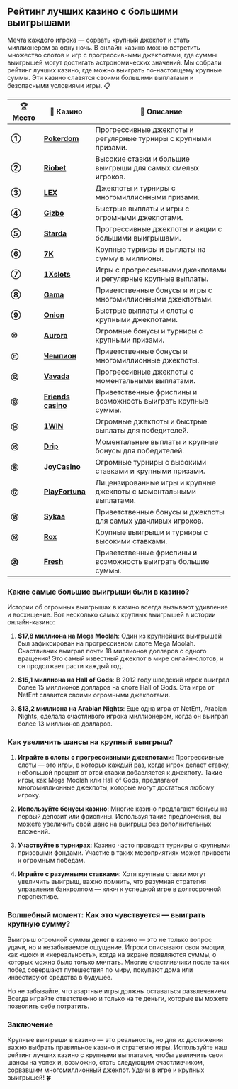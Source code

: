 ## Рейтинг лучших казино с большими выигрышами

Мечта каждого игрока — сорвать крупный джекпот и стать миллионером за одну ночь. В онлайн-казино можно встретить множество слотов и игр с прогрессивными джекпотами, где суммы выигрышей могут достигать астрономических значений. Мы собрали рейтинг лучших казино, где можно выиграть по-настоящему крупные суммы. Эти казино славятся своими большими выплатами и безопасными условиями игры. 📋

| **🏆 Место** | **🎰 Казино** | **💬 Описание** |
|-------------|-------------|----------------|
| **①** | [**Pokerdom**](https://brandplay.link/4k77v2yx) | Прогрессивные джекпоты и регулярные турниры с крупными призами. |
| **②** | [**Riobet**](https://brandplay.link/7xBLTPyj) | Высокие ставки и большие выигрыши для самых смелых игроков. |
| **③** | [**LEX**](https://brandplay.link/zW4hdDFV) | Джекпоты и турниры с многомиллионными призами. |
| **④** | [**Gizbo**](https://brandplay.link/bprXw4YV) | Быстрые выплаты и игры с огромными джекпотами. |
| **⑤** | [**Starda**](https://brandplay.link/fB7xwRFL) | Прогрессивные джекпоты и акции с большими выигрышами. |
| **⑥** | [**7K**](https://brandplay.link/BvQyFShp) | Крупные турниры и выплаты на сумму в миллионы. |
| **⑦** | [**1Xslots**](https://brandplay.link/hSB1khtr) | Игры с прогрессивными джекпотами и регулярные крупные выплаты. |
| **⑧** | [**Gama**](https://brandplay.link/j6NMKsDz) | Приветственные бонусы и игры с многомиллионными джекпотами. |
| **⑨** | [**Onion**](https://brandplay.link/zBGRVpQ9) | Быстрые выплаты и слоты с крупными джекпотами. |
| **⑩** | [**Aurora**](https://10trafic-stat2.com/click/668546556bcc6313411604bd/6766/13032/subaccount) | Огромные бонусы и турниры с крупными призами. |
| **⑪** | [**Чемпион**](https://temon-gter.cfd/go/lRq?p80412p304504pcc44t17455) | Приветственные бонусы и многомиллионные джекпоты. |
| **⑫** | [**Vavada**](https://vavadapartner.pro/?promo=ea5c9275-6854-4505-94fc-95ab18221945-linkb2) | Прогрессивные джекпоты с моментальными выплатами. |
| **⑬** | [**Friends casino**](https://gofriends.vc/linkb2) | Приветственные фриспины и возможность выиграть крупные суммы. |
| **⑭** | [**1WIN**](https://brandplay.link/smXVpBbG) | Огромные джекпоты и быстрые выплаты для победителей. |
| **⑮** | [**Drip**](https://drp-ircp01.com/c07e6a3db) | Моментальные выплаты и крупные бонусы для победителей. |
| **⑯** | [**JoyCasino**](https://rpc30.call2me.pro/?/ru/registration?apkpop=0&partner=p24970p3291217pc98f) | Огромные турниры с высокими ставками и крупными призами. |
| **⑰** | [**PlayFortuna**](https://fortunapromo.net/alt/playfortuna/registration?0dc4a9362a71feb7e3f165fb8e766f70) | Лицензированные игры и крупные джекпоты с моментальными выплатами. |
| **⑱** | [**Sykaa**](https://s-two-way.com/?source=linkb2&pid=30697) | Приветственные бонусы и джекпоты для самых удачливых игроков. |
| **⑲** | [**Rox**](https://rox-pvwfpjgcxe.com/cb1ee18a5) | Крупные выигрыши и турниры с высокими ставками. |
| **⑳** | [**Fresh**](https://fresh-eumwkxwao.com/c3f7b485d) | Приветственные фриспины и возможность выиграть большие суммы. |

### Какие самые большие выигрыши были в казино?

Истории об огромных выигрышах в казино всегда вызывают удивление и восхищение. Вот несколько самых крупных выигрышей в истории онлайн-казино:

1. **$17,8 миллиона на Mega Moolah**: Один из крупнейших выигрышей был зафиксирован на прогрессивном слоте Mega Moolah. Счастливчик выиграл почти 18 миллионов долларов с одного вращения! Это самый известный джекпот в мире онлайн-слотов, и он продолжает расти каждый год.
   
2. **$15,1 миллиона на Hall of Gods**: В 2012 году шведский игрок выиграл более 15 миллионов долларов на слоте Hall of Gods. Эта игра от NetEnt славится своими огромными джекпотами.

3. **$13,2 миллиона на Arabian Nights**: Еще одна игра от NetEnt, Arabian Nights, сделала счастливого игрока миллионером, когда он выиграл более 13 миллионов долларов.

### Как увеличить шансы на крупный выигрыш?

1. **Играйте в слоты с прогрессивными джекпотами**: Прогрессивные слоты — это игры, в которых каждый раз, когда игрок делает ставку, небольшой процент от этой ставки добавляется к джекпоту. Такие игры, как Mega Moolah или Hall of Gods, предлагают многомиллионные джекпоты, которые могут достаться любому игроку.

2. **Используйте бонусы казино**: Многие казино предлагают бонусы на первый депозит или фриспины. Используя такие предложения, вы можете увеличить свой шанс на выигрыш без дополнительных вложений.

3. **Участвуйте в турнирах**: Казино часто проводят турниры с крупными призовыми фондами. Участие в таких мероприятиях может привести к огромным победам.

4. **Играйте с разумными ставками**: Хотя крупные ставки могут увеличить выигрыш, важно помнить, что разумная стратегия управления банкроллом — ключ к успешной игре в долгосрочной перспективе.

### Волшебный момент: Как это чувствуется — выиграть крупную сумму?

Выигрыш огромной суммы денег в казино — это не только вопрос удачи, но и незабываемое ощущение. Игроки описывают свои эмоции, как «шок» и «нереальность», когда на экране появляются суммы, о которых можно было только мечтать. Многие счастливчики после таких побед совершают путешествия по миру, покупают дома или инвестируют средства в будущее.

Но не забывайте, что азартные игры должны оставаться развлечением. Всегда играйте ответственно и только на те деньги, которые вы можете позволить себе потратить.

### Заключение
Крупные выигрыши в казино — это реальность, но для их достижения важно выбрать правильное казино и стратегию игры. Используйте наш рейтинг лучших казино с крупными выплатами, чтобы увеличить свои шансы на успех и, возможно, стать следующим счастливчиком, сорвавшим многомиллионный джекпот. Удачи в игре и крупных выигрышей! 🍀
